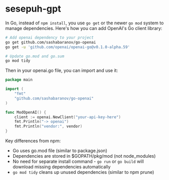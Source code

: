 # sesepuh-gpt

In Go, instead of `npm install`, you use `go get` or the newer `go mod` system to manage dependencies. Here's how you can add OpenAI's Go client library:

```bash
# Add openai dependency to your project
go get github.com/sashabaranov/go-openai
go get -u 'github.com/openai/openai-go@v0.1.0-alpha.59'

# Update go.mod and go.sum
go mod tidy
```

Then in your openai.go file, you can import and use it:

```go
package main

import (
    "fmt"
    "github.com/sashabaranov/go-openai"
)

func ModOpenAI() {
    client := openai.NewClient("your-api-key-here")
    fmt.Println("-> openai")
    fmt.Println("vendor:", vendor)
}
```

Key differences from npm:
- Go uses go.mod file (similar to package.json)
- Dependencies are stored in $GOPATH/pkg/mod (not node_modules)
- No need for separate install command - `go run` or `go build` will download missing dependencies automatically
- `go mod tidy` cleans up unused dependencies (similar to npm prune)
